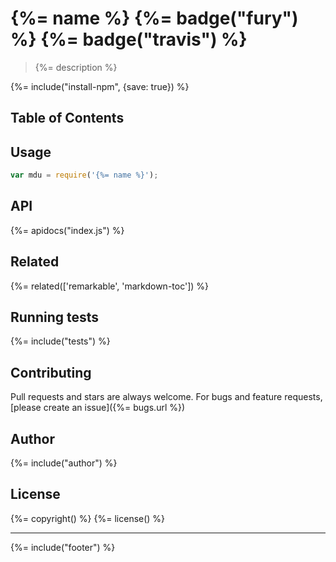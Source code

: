 # {%= name %} {%= badge("fury") %} {%= badge("travis") %}

> {%= description %}

{%= include("install-npm", {save: true}) %}

## Table of Contents

<!-- toc -->

## Usage

```js
var mdu = require('{%= name %}');
```

## API
{%= apidocs("index.js") %}

## Related
{%= related(['remarkable', 'markdown-toc']) %}

## Running tests
{%= include("tests") %}

## Contributing
Pull requests and stars are always welcome. For bugs and feature requests, [please create an issue]({%= bugs.url %})

## Author
{%= include("author") %}

## License
{%= copyright() %}
{%= license() %}

***

{%= include("footer") %}
